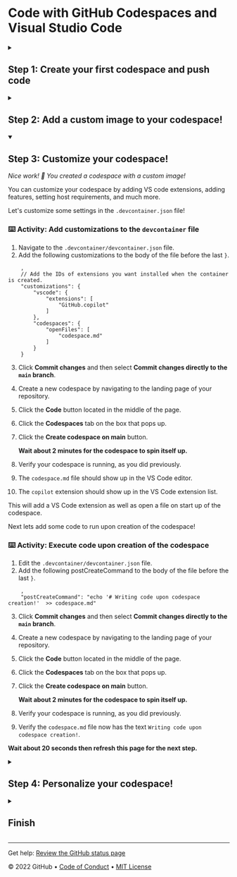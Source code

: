 # Code with GitHub Codespaces and Visual Studio Code

<!--step0

GitHub Codespaces is a development environment that's hosted in the cloud.

- **Who this is for**: Developers, DevOps Engineers, Engineering Managers, Product Managers
- **What you'll learn**: How to create a codespace, push code from a codespace, select a custom image, and customize a codespace
- **What you'll build**: A codespace with devcontainer.json files, customizations, and personalizations
- **Prerequisites**: None
- **Timing**: This course is four steps long and can be completed in less than an hour

<summary><h2> How to start this course!</h2></summary>
 
1. Above these instructions, click **Use this template**.
2. From the dropdown right-click **Create a new repository** and open the link in a new tab.
![Screen Shot 2023-03-07 at 9 28 54 AM](https://user-images.githubusercontent.com/26442605/223501605-e67051f7-50af-4ae0-a18f-6f733a8b6c62.png)
3. In the new tab, follow the prompts to create a new repository.
   - For owner, choose your personal account or an organization to host the repository.
   - We recommend creating a public repository because private repositories will use [Actions minutes](https://docs.github.com/en/billing/managing-billing-for-github-actions/about-billing-for-github-actions).
   ![Create a new repository](https://user-images.githubusercontent.com/1221423/169618722-406dc508-add4-4074-83f0-c7a7ad87f6f3.png)
4. After your new repository is created, wait about 20 seconds, then refresh the page. Follow the step-by-step instructions in the new repository's README.

endstep0-->


<details id=1>
<summary><h2>Step 1: Create your first codespace and push code</h2></summary>

_Welcome to "Develop code using GitHub Codespaces and Visual Studio Code"! :wave:_

**What's the big deal about using a codespace for software development?**  A codespace is a development environment that's hosted in the cloud. You can customize your project for GitHub Codespaces by committing configuration files to your repository (also known as configuration-as-code), which creates a repeatable codespace configuration for all users of your project. Each codespace you create is hosted by GitHub in a Docker container that runs on a virtual machine. You can choose the type of machine you want to use depending on the resources you need.

GitHub offers a range of features to help your development team customize a codespace to reach peak configuration and performance needs. For example, you can:

- Create a codespace from your repository 
- Push code from the codespace to your repository
- Use VS Code to develop code
- Customize the codespace with custom images
- Manage the codespace
   
To begin developing using GitHub Codespaces, you can create a codespace from a template or from any branch or commit in a repository. When you create a codespace from a template, you can start from a blank template or choose a template suitable for the work you're doing.

### :keyboard: Activity: Start a codespace

**We recommend opening another browser tab to work through the following activities so you can keep these instructions open for reference.**

1. Start from the landing page of your repository.
2. Click the green **Code** button located in the middle of the page.
3. Select the **Codespaces** tab in the box that pops up and then click the **Create codespace on main** button.

   **Wait about 2 minutes for the codespace to spin itself up. Note: It's a virtual machine spinning up in the background.**

4. Verify your codespace is running. The browser should contain a VS Code web-based editor and a terminal should be present such as the below:
![codespace1](https://user-images.githubusercontent.com/26442605/207355196-71aab43f-35a9-495b-bcfe-bf3773c2f1b3.png)

### :keyboard: Activity: Push code to your repository from the codespace

1. From inside the codespace in the VS Code explorer window, select the `index.html` file.
2. Replace the **h1** header with the below:
```
<h1>Hello from the codespace!</h1>
```
3. Save the file. Note: The file should autosave.
4. Use the VS Code terminal to commit the file change by entering the following commit message:
```
git commit -a -m "Adding hello from the codespace!"
```
5. Push the changes back to your repository. From the VS Code terminal, enter:
```
git push
```
6. Your code has been pushed to your repository!
7. Switch back to the homepage of your repository and view the `index.html` to verify the new code was pushed to your repository.
	
**Wait about 20 seconds then refresh this page for the next step**
</details>

<details id=2>
<summary><h2>Step 2: Add a custom image to your codespace!</h2></summary>

_Nice work! :tada: You created your first codespace and pushed code using VS Code!_

You can configure the development container for a repository so that any codespace created for that repository will give you a tailored development environment, complete with all the tools and runtimes you need to work on a specific project.

**What are development containers?**  Development containers, or dev containers, are Docker containers that are specifically configured to provide a fully featured development environment. Whenever you work in a codespace, you are using a dev container on a virtual machine.

A dev container file is a JSON file that lets you customize the default image that runs your codespace, VS code settings, run custom code, forward ports and much more!

Let's add a `devcontainer.json` file and add a custom image.
 
### :keyboard: Activity: Add a .devcontainer.json file to customize your codespace

1. Navigating back to your **Code** tab of your repository, click the **Add file** drop-down button, and then click `Create new file`.
2. Type or paste the following in the empty text field prompt to name your file.
```
.devcontainer/devcontainer.json
```
3. In the body of the new **.devcontainer/devcontainer.json** file, add the following content:
```
{
    // Name this configuration
    "name": "Codespace for Skills!",
    // Use the base codespace image
    "image": "mcr.microsoft.com/vscode/devcontainers/universal:latest",
    
    "remoteUser": "codespace",
    "overrideCommand": false
}
```
4. Click **Commit changes** and then select **Commit changes directly to the `main` branch**.
5. Create a new codespace by navigating back to the **Code** tab of your repository.
6. Click the green **Code** button located in the middle of the page.
7. Click the **Codespaces** tab on the box that pops up.
8. Click the **Create codespace on main** button OR click the `+` sign on the tab. This will create a new codespace on the main branch. (Notice your other codespace listed here.)

   **Wait about 2 minutes for the codespace to spin itself up.**

9. Verify that your new codespace is is running, as you did previously.

Note the image being used is the default image provided for GitHub Codespaces. It includes runtimes and tools for Python, Node.js, Docker, and more. See the full list here: https://aka.ms/ghcs-default-image. Your development team can use any custom image that has the necessary prerequisites installed. For more information, see [codespace image](https://aka.ms/configure-codespace). 
	
**Wait about 20 seconds then refresh this page for the next step**

</details>
<details id=3 open>
	
<summary><h2>Step 3: Customize your codespace!</h2></summary>

_Nice work! :tada: You created a codespace with a custom image!_

You can customize your codespace by adding VS code extensions, adding features, setting host requirements, and much more.
	
Let's customize some settings in the `.devcontainer.json` file!

 ### :keyboard: Activity: Add customizations to the `devcontainer` file

1. Navigate to the `.devcontainer/devcontainer.json` file.
2. Add the following customizations to the body of the file before the last `}`. 
```
    ,    
    // Add the IDs of extensions you want installed when the container is created.
    "customizations": {
        "vscode": {
            "extensions": [
                "GitHub.copilot"
            ]
        },
        "codespaces": {
            "openFiles": [
                "codespace.md"
            ]
        }
    }
```
3. Click **Commit changes** and then select **Commit changes directly to the `main` branch**.
4. Create a new codespace by navigating to the landing page of your repository.
5. Click the **Code** button located in the middle of the page.
6. Click the **Codespaces** tab on the box that pops up.
7. Click the **Create codespace on main** button.

   **Wait about 2 minutes for the codespace to spin itself up.**

8. Verify your codespace is running, as you did previously.
9. The `codespace.md` file should show up in the VS Code editor.
10. The `copilot` extension should show up in the VS Code extension list.
	
This will add a VS Code extension as well as open a file on start up of the codespace.

Next lets add some code to run upon creation of the codespace!

 ### :keyboard: Activity: Execute code upon creation of the codespace

1. Edit the `.devcontainer/devcontainer.json` file.
2. Add the following postCreateCommand to the body of the file before the last `}`. 
```
    ,
    "postCreateCommand": "echo '# Writing code upon codespace creation!'  >> codespace.md"
```
3. Click **Commit changes** and then select **Commit changes directly to the `main` branch**.
4. Create a new codespace by navigating to the landing page of your repository.
5. Click the **Code** button located in the middle of the page.
6. Click the **Codespaces** tab on the box that pops up.
7. Click the **Create codespace on main** button.

   **Wait about 2 minutes for the codespace to spin itself up.**

8. Verify your codespace is running, as you did previously.
9. Verify the `codespace.md` file now has the text `Writing code upon codespace creation!`.
	
**Wait about 20 seconds then refresh this page for the next step.**
 
</details>

<details id=4>
<summary><h2>Step 4: Personalize your codespace!</h2></summary>

_Nicely done customizing your codespace!_ :partying_face:

When using any development environment, customizing the settings and tools to your preferences and workflows is an important step. GitHub Codespaces offers two main ways of personalizing your codespace: `Settings Sync` with VS Code and `dotfiles`.
	
`Dotfiles` will be the focus of this activity.
	
**What are `dotfiles`?**  Dotfiles are files and folders on Unix-like systems starting with . that control the configuration of applications and shells on your system. You can store and manage your dotfiles in a repository on GitHub.

Let's see how this works!

### :keyboard: Activity: Enable a `dotfile` for your codespace

1. Start from the landing page of your repository.
2. In the upper-right corner of any page, click your profile photo, and then click **Settings**.
3. In the **Code, planning, and automation** section of the sidebar, click **Codespaces**.
4. Under **Dotfiles**, select **Automatically install dotfiles** so that GitHub Codespaces automatically installs your dotfiles into every new codespace you create.
5. Click **Select repository** and then choose your current skills working repository as the repository from which to install dotfiles.

### :keyboard: Activity: Add a `dotfile` to your repository and run your codespace
	
1. Start from the landing page of your repository.
2. Click the **Code** button located in the middle of the page.
3. Click the **Codespaces** tab on the box that pops up.
4. Click the **Create codespace on main** button.

   **Wait about 2 minutes for the codespace to spin itself up.**

5. Verify your codespace is running. The browser should contain a VS Code web-based editor and a terminal should be present such as the below:
![codespace1](https://user-images.githubusercontent.com/26442605/207355196-71aab43f-35a9-495b-bcfe-bf3773c2f1b3.png)

1. From inside the codespace in the VS Code explorer window, create a new file `setup.sh`.
2. Add the following code inside of the file:
```
#!/bin/bash

sudo apt-get update
sudo apt-get install sl
```
	
3. Save the file. Note: The file should autosave.
4. Commit the file changes. From the VS Code terminal enter:
```
git add setup.sh --chmod=+x
git commit -m "Adding setup.sh from the codespace!"
```
5. Push the changes back to your repository. From the VS Code terminal, enter:
```
git push
```
6. Switch back to the homepage of your repository and view the `setup.sh` to verify the new code was pushed to your repository.
7. Close the codespace web browser tab.
8. Click the **Create codespace on main** button.

   **Wait about 2 minutes for the codespace to spin itself up.**

9. Verify your codespace is running, as you did previously.
10. Verify the `setup.sh` file is present in your VS Code editor.
11. From the VS Code terminal, type or paste:
```
/usr/games/sl
```
11. Enjoy the show!

</details>

<details id=X>
<summary><h2>Finish</h2></summary>

_Congratulations friend, you've completed this course!_

<img src="https://octodex.github.com/images/welcometocat.png" alt=celebrate width=300 align=right>

Here's a recap of all the tasks you've accomplished in your repository:

* You learned how to create a codespace and push code to your repository from the codespace.
* You learned how to use custom images in your codespace.
* You learned how to customize your codespace.
* You learned how to personalize your codespace.

### Additional learning and resources

- [Developing in a codespace](https://docs.github.com/en/codespaces/developing-in-codespaces/developing-in-a-codespace). Learn how to delete a codespace, open an existing codespace, connect to a private network, forward ports, and much more.
- [Set up your repository](https://docs.github.com/en/codespaces/setting-up-your-project-for-codespaces/introduction-to-dev-containers). Learn how to set minimum machine specs for a codespace, add badges, set up a template repo, and much more.
- [Personalize and customize GitHub Codespaces](https://docs.github.com/en/codespaces/customizing-your-codespace/personalizing-github-codespaces-for-your-account). Learn how to use setting sync for your codespace, add dotfiles, set the default region, set the default editor, and much more.
- [Prebuild your codespace](https://docs.github.com/en/codespaces/prebuilding-your-codespaces/about-github-codespaces-prebuilds)
- [Manage your codespace](https://docs.github.com/en/codespaces/managing-codespaces-for-your-organization/enabling-github-codespaces-for-your-organization)


### What's next?

- Learn more about securing your supply chain by reading: [GitHub Codespaces overview](https://docs.github.com/en/codespaces/overview).
- [We'd love to hear what you thought of this course](https://github.com/skills/.github/discussions).
- [Learn another GitHub skill](https://github.com/skills).
- [Read the Get started with GitHub docs](https://docs.github.com/en/get-started).
- To find projects to contribute to, check out [GitHub Explore](https://github.com/explore).

</details>

---

Get help: [Review the GitHub status page](https://www.githubstatus.com/)

&copy; 2022 GitHub &bull; [Code of Conduct](https://www.contributor-covenant.org/version/2/1/code_of_conduct/code_of_conduct.md) &bull; [MIT License](https://gh.io/mit)
